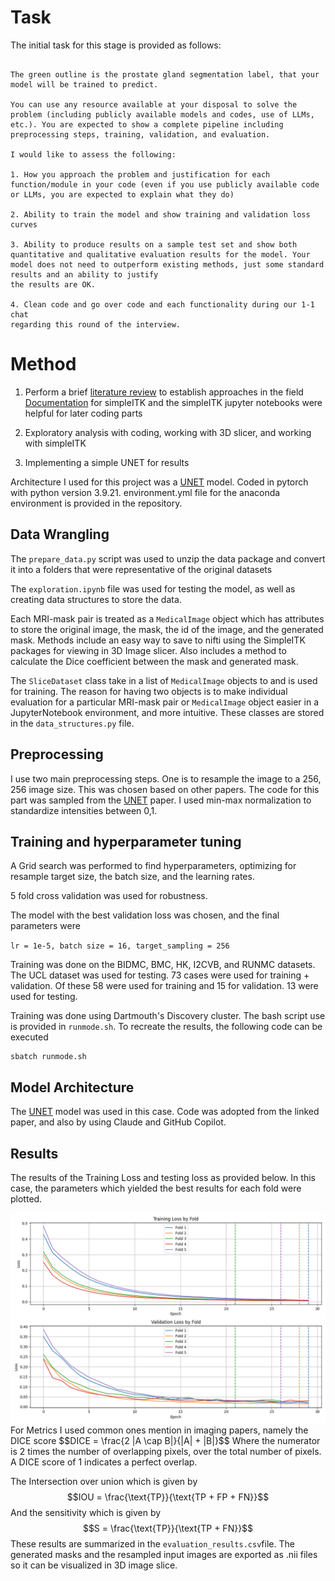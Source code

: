 # Task 
The initial task for this stage is provided as follows:
```

The green outline is the prostate gland segmentation label, that your model will be trained to predict.

You can use any resource available at your disposal to solve the problem (including publicly available models and codes, use of LLMs, etc.). You are expected to show a complete pipeline including preprocessing steps, training, validation, and evaluation. 

I would like to assess the following:

1. How you approach the problem and justification for each function/module in your code (even if you use publicly available code or LLMs, you are expected to explain what they do)

2. Ability to train the model and show training and validation loss curves

3. Ability to produce results on a sample test set and show both quantitative and qualitative evaluation results for the model. Your model does not need to outperform existing methods, just some standard results and an ability to justify
the results are OK.

4. Clean code and go over code and each functionality during our 1-1 chat
regarding this round of the interview.

```

# Method
1. Perform a brief [literature review](https://pmc.ncbi.nlm.nih.gov/articles/PMC8870978/#ref-list1) to establish approaches in the field
[Documentation](https://simpleitk.readthedocs.io/en/v1.2.4/Documentation/docs/source/fundamentalConcepts.html#resampling
) for simpleITK and the simpleITK jupyter notebooks were helpful for later coding parts

2. Exploratory analysis with coding, working with 3D slicer, and working with simpleITK 
3. Implementing a simple UNET for results

Architecture I used for this project was a [UNET](https://paperswithcode.com/method/u-net) model. Coded in pytorch with python version 3.9.21. environment.yml file for the anaconda environment is provided in the repository. 

## Data Wrangling
The `prepare_data.py` script was used to unzip the data package and convert it into a folders that were representative of the original datasets

The `exploration.ipynb` file  was used for testing the model, as well as creating data structures to store the data. 

Each MRI-mask pair is treated as a `MedicalImage` object which has attributes to store the original image, the mask, the id of the image, and the generated mask. Methods include an easy way to save to nifti using the SimpleITK packages for viewing in 3D Image slicer. Also includes a method to calculate the Dice coefficient between the mask and generated mask. 

The `SliceDataset` class take  in a list of `MedicalImage` objects to and is used for training. The reason for having two objects is to make individual evaluation for a particular MRI-mask pair or `MedicalImage` object easier in a JupyterNotebook environment, and more intuitive. These classes are stored in the `data_structures.py` file. 
## Preprocessing
I use two main preprocessing steps. One is to resample the image to a 256, 256 image size. This was chosen based on other papers. The code for this part was sampled from the  [UNET](https://paperswithcode.com/method/u-net) paper. I used min-max normalization to standardize intensities between 0,1. 

## Training and hyperparameter tuning
A Grid search was performed to find hyperparameters, optimizing for resample target size, the batch size, and the learning rates. 

5 fold cross validation was used for robustness. 

The model with the best validation loss was chosen, and the final parameters were 

`lr = 1e-5, batch size = 16, target_sampling = 256`

Training was done on the BIDMC, BMC, HK, I2CVB, and RUNMC datasets. The UCL dataset was used for testing. 73 cases were used for training + validation. Of these 58 were used for training and 15 for validation.  13 were used for testing.

Training was done using Dartmouth's Discovery cluster. The bash script use is provided in `runmode.sh`. To recreate the results, the following code can be executed

```
sbatch runmode.sh
```

## Model Architecture
The [UNET](https://paperswithcode.com/method/u-net) model was used in this case. Code was adopted from the linked paper, and also by using Claude and GitHub Copilot. 

## Results
The results of the Training Loss and testing loss as provided below. In this case, the parameters which yielded the best results for each fold were plotted. 
<div align = "center">
<img src="./cross_validation_results.png" alt="Cross-validation results" width="700" />
</div>
For Metrics I used common ones mention in imaging papers, namely the DICE score
$$DICE = \frac{2 |A \cap B|}{|A| + |B|}$$
Where the numerator is 2 times the number of overlapping pixels, over the total number of pixels. A DICE score of 1 indicates a perfect overlap. 

The Intersection over union which is given by 
$$IOU = \frac{\text{TP}}{\text{TP + FP + FN}}$$
And the sensitivity which is given by 
$$S = \frac{\text{TP}}{\text{TP + FN}}$$
These results are summarized in the `evaluation_results.csv`file. The generated masks and the resampled input images are exported as .nii files so it can be visualized in 3D image slice. 

